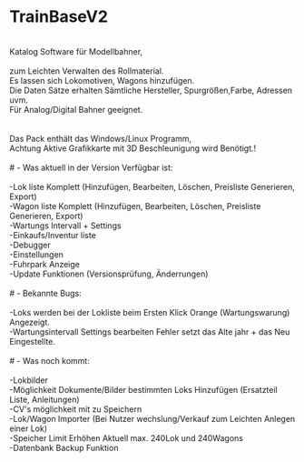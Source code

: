 # TrainBaseV2<br>
<br>
Katalog Software für Modellbahner,<br>
<br>
zum Leichten Verwalten des Rollmaterial.<br>
Es lassen sich Lokomotiven, Wagons hinzufügen.<br>
Die Daten Sätze erhalten Sämtliche Hersteller, Spurgrößen,Farbe, Adressen uvm.<br>
Für Analog/Digital Bahner geeignet.<br>
<br>
<br>
Das Pack enthält das Windows/Linux Programm,<br>
Achtung Aktive Grafikkarte mit 3D Beschleunigung wird Benötigt.!<br>
<br>
# - Was aktuell in der Version Verfügbar ist:<br>
<br>
-Lok liste Komplett (Hinzufügen, Bearbeiten, Löschen, Preisliste Generieren, Export)<br>
-Wagon liste Komplett (Hinzufügen, Bearbeiten, Löschen, Preisliste Generieren, Export)<br>
-Wartungs Intervall + Settings<br>
-Einkaufs/Inventur liste <br>
-Debugger<br>
-Einstellungen<br>
-Fuhrpark Anzeige<br>
-Update Funktionen (Versionsprüfung, Änderrungen)<br>
<br>
# - Bekannte Bugs:<br>
<br>
-Loks werden bei der Lokliste beim Ersten Klick Orange (Wartungswarung) Angezeigt.<br>
-Wartungsintervall Settings bearbeiten Fehler setzt das Alte jahr + das Neu Eingestellte.<br>
<br>
# - Was noch kommt:<br>
<br>
-Lokbilder<br>
-Möglichkeit Dokumente/Bilder bestimmten Loks Hinzufügen (Ersatzteil Liste, Anleitungen)<br>
-CV's möglichkeit mit zu Speichern<br>
-Lok/Wagon Importer (Bei Nutzer wechslung/Verkauf zum Leichten Anlegen einer Lok)<br>
-Speicher Limit Erhöhen Aktuell max. 240Lok und 240Wagons<br>
-Datenbank Backup Funktion<br>
<br>
